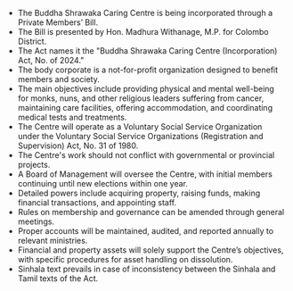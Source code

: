- The Buddha Shrawaka Caring Centre is being incorporated through a Private Members’ Bill.
- The Bill is presented by Hon. Madhura Withanage, M.P. for Colombo District.
- The Act names it the "Buddha Shrawaka Caring Centre (Incorporation) Act, No.    of 2024."
- The body corporate is a not-for-profit organization designed to benefit members and society.
- The main objectives include providing physical and mental well-being for monks, nuns, and other religious leaders suffering from cancer, maintaining care facilities, offering accommodation, and coordinating medical tests and treatments.
- The Centre will operate as a Voluntary Social Service Organization under the Voluntary Social Service Organizations (Registration and Supervision) Act, No. 31 of 1980.
- The Centre's work should not conflict with governmental or provincial projects.
- A Board of Management will oversee the Centre, with initial members continuing until new elections within one year.
- Detailed powers include acquiring property, raising funds, making financial transactions, and appointing staff.
- Rules on membership and governance can be amended through general meetings.
- Proper accounts will be maintained, audited, and reported annually to relevant ministries.
- Financial and property assets will solely support the Centre’s objectives, with specific procedures for asset handling on dissolution.
- Sinhala text prevails in case of inconsistency between the Sinhala and Tamil texts of the Act.